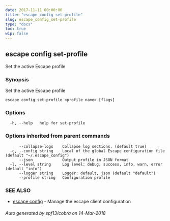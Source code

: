 ```yaml
---
date: 2017-11-11 00:00:00
title: "escape config set-profile"
slug: escape_config_set-profile
type: "docs"
toc: true
wip: false
---
```

## escape config set-profile

Set the active Escape profile

### Synopsis


Set the active Escape profile

```
escape config set-profile <profile name> [flags]
```

### Options

```
  -h, --help   help for set-profile
```

### Options inherited from parent commands

```
      --collapse-logs    Collapse log sections. (default true)
  -c, --config string    Local of the global Escape configuration file (default "~/.escape_config")
      --json             Output profile in JSON format
  -l, --level string     Log level: debug, success, info, warn, error (default "info")
      --logger string    Logger: default, json (default "default")
      --profile string   Configuration profile
```

### SEE ALSO
* [escape config](../escape_config/)	 - Manage the escape client configuration

###### Auto generated by spf13/cobra on 14-Mar-2018
